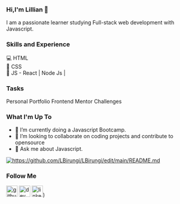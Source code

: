 ### Hi,I'm Lillian 👋

 I am a passionate learner studying Full-stack web development with Javascript.

### Skills and Experience
💻 HTML <BR>
📱 CSS <br>
📳 JS - React | Node Js |

### Tasks
Personal Portfolio
Frontend Mentor Challenges

### What I'm Up To
- 🌱 I’m currently doing a Javascript Bootcamp.
- 👯 I’m looking to collaborate on coding projects and contribute to opensource
- 💬 Ask me about Javascript.

<a href="https://github.com/LBirungi/github-readme-stats"><img align="center" src="https://github-readme-stats.vercel.app/api?username=LBirungi&show_icons=true&include_all_commits=true&theme=buefy&hide_border=true" alt="https://github.com/LBirungi/LBirungi/edit/main/README.md"/></a>

### Follow Me
[<img src='https://cdn.jsdelivr.net/npm/simple-icons@3.0.1/icons/github.svg' alt='github' height='30'>](https://github.com/LBirung) 
[<img src='https://cdn.jsdelivr.net/npm/simple-icons@3.0.1/icons/dev-dot-to.svg' alt='dev' height='30'>](https://dev.to/LBirungi) 
[<img src='https://cdn.jsdelivr.net/npm/simple-icons@3.0.1/icons/linkedin.svg' alt='linkedin' height='30'>](https://www.linkedin.com/in/lillian-birungi-6684b440/))




